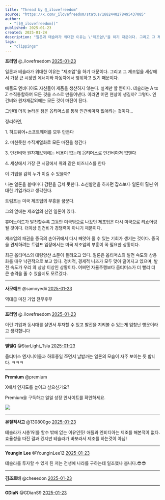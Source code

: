 ```yaml
---
title: "Thread by @_ilovefreedom"
source: "https://x.com/_ilovefreedom/status/1882440278495437085"
author:
  - "[[@_ilovefreedom]]"
published: 2025-01-23
created: 2025-01-24
description: "일론과 테슬라가 위대한 이유는 \"제조업\"을 하기 때문이다. 그리고 그 제조업을 세상에서 가장 큰 시장인 에너지와 자동차에서 영위하고 있기 때문이다. 애플도 엔비디아도 자신들이 제품을 생산하지 않는다. 설계만 할 뿐이다. 테슬라는 A to Z 수직통합"
tags:
  - "clippings"
---
```

**프리덤** @\_ilovefreedom [2025-01-23](https://x.com/_ilovefreedom/status/1882440278495437085)

일론과 테슬라가 위대한 이유는 "제조업"을 하기 때문이다. 그리고 그 제조업을 세상에서 가장 큰 시장인 에너지와 자동차에서 영위하고 있기 때문이다.

애플도 엔비디아도 자신들이 제품을 생산하지 않는다. 설계만 할 뿐이다. 테슬라는 A to Z 수직통합하여 모든 것을 스스로 만들어낸다. 이러면 어떤 현상이 생길까? 그렇다. 인건비와 원자재값외에는 모든 것이 마진이 된다.

그런데 더욱 놀라운 점은 옵티머스를 통해 인건비마저 없애려는 것이다...

정리하면,

1\. 하드웨어+소프트웨어를 모두 만든다

2\. 미친듯한 수직계열화로 모든 마진을 챙긴다

3\. 인건비와 원자재값외에는 비용이 없는데 옵티머스로 인건비마저 없앤다

4\. 세상에서 가장 큰 시장에서 위와 같은 비즈니스를 한다

이 기업을 감히 누가 이길 수 있을까?

나는 일론을 볼때마다 감탄을 금치 못한다. 소신발언을 하자면 잡스보다 일론이 훨씬 위대한 기업가라고 생각한다.

트럼프는 미국 제조업의 부흥을 꿈꾼다.

그의 옆에는 제조업의 신인 일론이 있다.

휴머노이드가 발전할수록 그동안 미국밖으로 나갔던 제조업은 다시 미국으로 리쇼어링될 것이다. 더이상 인건비가 경쟁력이 아니기 때문이다.

제조업의 패권을 중국의 손아귀에서 다시 빼앗아 올 수 있는 기회가 생기는 것이다. 중국을 견제하려는 트럼프 입장에서는 미국 제조업의 부흥이 꼭 필요한 상황이다.

최근 옵티머스의 대량양산 소문이 들려오고 있다. 일론은 옵티머스의 발전 속도와 상용화를 매우 낙관적으로 보고 있다. 정치적, 경제적 니즈가 모두 맞아 떨어지고 있으며, 발전 속도가 우리 의 상상 이상인 상황이다. 어쩌면 자율주행보다 옵티머스가 더 빨리 더 큰 충격을 줄 수 있을지도 모르겠다.

---

**사모예드** @samoyedii [2025-01-23](https://x.com/samoyedii/status/1882441285287743493)

역대급 미친 기업 전무후무

---

**프리덤** @\_ilovefreedom [2025-01-23](https://x.com/_ilovefreedom/status/1882442380454113421)

이런 기업과 동시대를 살면서 투자할 수 있고 발전을 지켜볼 수 있는게 엄청난 행운이라고 생각합니다

---

**별빛Q** @StarLight\_Tsla [2025-01-23](https://x.com/StarLight_Tsla/status/1882552440958099894)

옵티머스 엔지니어들과 하루종일 쪼면서 날밤까는 일론의 모습이 자주 보이는 듯 합니다. ㅋㅋㅋ

---

**Premium** @premium

X에서 인지도를 높이고 싶으신가요?

Premium을 구독하고 일일 성장 인사이트를 확인하세요.

![](https://pbs.twimg.com/media/GblIDLIbAAAgNu2?format=jpg&name=large)

---

**본질적사고** @130800go [2025-01-23](https://x.com/130800go/status/1882577183585239253)

테슬라가 시총1위를 할수 밖에 없는 이유인듯! 애플과 엔비디아는 제조를 해본적이 없다. 효율성을 따진 결과 겠지만 테슬라가 바보라서 제조를 하는것이 아님!

---

**Youngin Lee** @YounginLee12 [2025-01-23](https://x.com/YounginLee12/status/1882442621785899179)

테슬라를 투자할 수 있게 된 저는 전생에 나라를 구하는데 일조했나 봅니다.😎😎

---

**김조르바** @cheeedon [2025-01-23](https://x.com/cheeedon/status/1882443357215154468)

---

**GDiaN** @GDianS9 [2025-01-23](https://x.com/GDianS9/status/1882557194140623333)